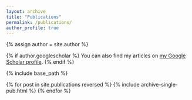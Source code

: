 ```yaml
---
layout: archive
title: "Publications"
permalink: /publications/
author_profile: true
---
```


{% assign author = site.author %}

{% if author.googlescholar %}
  You can also find my articles on <a href="{{author.googlescholar}}">my Google Scholar profile</a>.
{% endif %}

{% include base_path %}

{% for post in site.publications reversed %}
  {% include archive-single-pub.html %}
{% endfor %}
